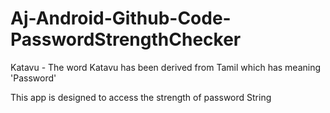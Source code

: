 # Aj-Android-Github-Code-PasswordStrengthChecker

Katavu - The word Katavu has been derived from Tamil which has meaning 'Password'

This app is designed to access the strength of password String

